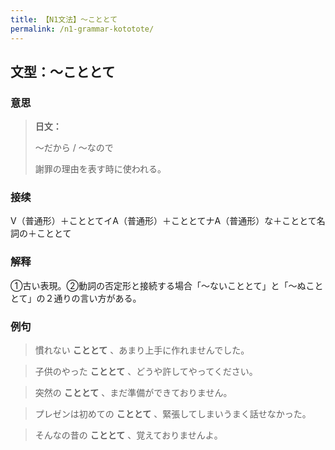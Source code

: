 ```yaml
---
title: 【N1文法】〜こととて
permalink: /n1-grammar-kototote/
---
```


## 文型：〜こととて

### 意思

> **日文：**
> 
> 〜だから / 〜なので
> 
> 謝罪の理由を表す時に使われる。


### 接续

V（普通形）＋こととてイA（普通形）＋こととてナA（普通形）な＋こととて名詞の＋こととて

### 解释

①古い表現。②動詞の否定形と接続する場合「〜ないこととて」と「〜ぬこととて」の２通りの言い方がある。

### 例句

> 慣れない **こととて** 、あまり上手に作れませんでした。

> 子供のやった **こととて** 、どうや許してやってください。

> 突然の **こととて** 、まだ準備ができておりません。

> プレゼンは初めての **こととて** 、緊張してしまいうまく話せなかった。

> そんなの昔の **こととて** 、覚えておりませんよ。

